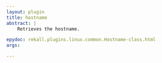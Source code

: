 ```yaml
---
layout: plugin
title: hostname
abstract: |
    Retrieves the hostname.

epydoc: rekall.plugins.linux.common.Hostname-class.html
args:

---
```



